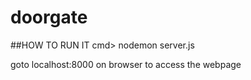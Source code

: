 # doorgate
##HOW TO RUN IT
cmd> nodemon server.js

goto localhost:8000 on browser to access the webpage
